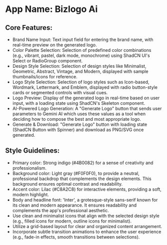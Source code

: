 # **App Name**: Bizlogo Ai

## Core Features:

- Brand Name Input: Text input field for entering the brand name, with real-time preview on the generated logo.
- Color Palette Selection: Selection of predefined color combinations (e.g., vibrant, pastel, dark mode, monochrome) using ShadCN UI's Select or RadioGroup component.
- Design Style Selection: Selection of design styles like Minimalist, Geometric, Abstract, Vintage, and Modern, displayed with sample thumbnails/icons for reference.
- Logo Style Selection: Selection of logo styles such as Icon-based, Wordmark, Lettermark, and Emblem, displayed with radio button-style cards or segmented controls with visual cues.
- Logo Preview: Display of the generated logo in real-time based on user input, with a loading state using ShadCN's Skeleton component.
- AI-Powered Logo Generation: A "Generate Logo" button that sends user parameters to Gemini AI which uses these values as a tool when deciding how to compose the best and most appropriate logo.
- Generate & Download: "Generate Logo" button with loading state (ShadCN Button with Spinner) and download as PNG/SVG once generated.

## Style Guidelines:

- Primary color: Strong indigo (#4B0082) for a sense of creativity and professionalism.
- Background color: Light gray (#F0F0F0), to provide a neutral, professional backdrop that complements the design elements. This background ensures optimal contrast and readability.
- Accent color: Lilac (#C8A2C8) for interactive elements, providing a soft, modern highlight.
- Body and headline font: 'Inter', a grotesque-style sans-serif known for its clean and modern appearance. It ensures readability and complements the app's professional aesthetic.
- Use clean and minimalist icons that align with the selected design style (e.g., filled icons for modern, outline icons for minimalist).
- Utilize a grid-based layout for clear and organized content arrangement.
- Incorporate subtle transition animations to enhance the user experience (e.g., fade-in effects, smooth transitions between selections).